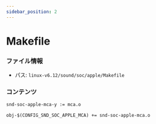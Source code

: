```yaml
---
sidebar_position: 2
---
```

# Makefile

### ファイル情報

- パス: `linux-v6.12/sound/soc/apple/Makefile`

### コンテンツ

```txt
snd-soc-apple-mca-y	:= mca.o

obj-$(CONFIG_SND_SOC_APPLE_MCA)	+= snd-soc-apple-mca.o

```
